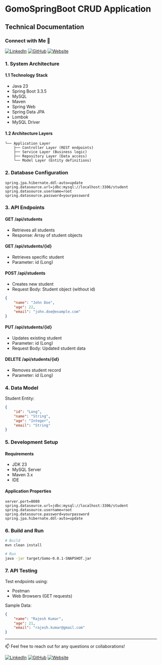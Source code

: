 # GomoSpringBoot CRUD Application
## Technical Documentation

### Connect with Me 🔗
[![LinkedIn](https://img.shields.io/badge/LinkedIn-0077B5?style=for-the-badge&logo=linkedin&logoColor=white)]([https://linkedin.com/in/your-profile](https://www.linkedin.com/in/moneshgomo/))
[![GitHub](https://img.shields.io/badge/GitHub-100000?style=for-the-badge&logo=github&logoColor=white)](https://github.com/MONESHGOMO/MONESHGOMO)
[![Website](https://img.shields.io/badge/Website-000000?style=for-the-badge&logo=google-chrome&logoColor=white)](https://moneshgomo.netlify.app/)

### 1. System Architecture

#### 1.1 Technology Stack
- Java 23
- Spring Boot 3.3.5
- MySQL
- Maven
- Spring Web
- Spring Data JPA
- Lombok
- MySQL Driver

#### 1.2 Architecture Layers
```
└── Application Layer
    ├── Controller Layer (REST endpoints)
    ├── Service Layer (Business logic)
    ├── Repository Layer (Data access)
    └── Model Layer (Entity definitions)
```

### 2. Database Configuration

```properties
spring.jpa.hibernate.ddl-auto=update
spring.datasource.url=jdbc:mysql://localhost:3306/student
spring.datasource.username=root
spring.datasource.password=yourpassword
```

### 3. API Endpoints

#### GET /api/students
- Retrieves all students
- Response: Array of student objects

#### GET /api/students/{id}
- Retrieves specific student
- Parameter: id (Long)

#### POST /api/students
- Creates new student
- Request Body: Student object (without id)
```json
{
    "name": "John Doe",
    "age": 22,
    "email": "john.doe@example.com"
}
```

#### PUT /api/students/{id}
- Updates existing student
- Parameter: id (Long)
- Request Body: Updated student data

#### DELETE /api/students/{id}
- Removes student record
- Parameter: id (Long)

### 4. Data Model

Student Entity:
```json
{
    "id": "Long",
    "name": "String",
    "age": "Integer",
    "email": "String"
}
```

### 5. Development Setup

#### Requirements
- JDK 23
- MySQL Server
- Maven 3.x
- IDE

#### Application Properties
```properties
server.port=8080
spring.datasource.url=jdbc:mysql://localhost:3306/student
spring.datasource.username=root
spring.datasource.password=yourpassword
spring.jpa.hibernate.ddl-auto=update
```

### 6. Build and Run

```bash
# Build
mvn clean install

# Run
java -jar target/Gomo-0.0.1-SNAPSHOT.jar
```

### 7. API Testing

Test endpoints using:
- Postman
- Web Browsers (GET requests)

Sample Data:
```json
{
    "name": "Rajesh Kumar",
    "age": 21,
    "email": "rajesh.kumar@gmail.com"
}
```

---
📫 Feel free to reach out for any questions or collaborations!

[![LinkedIn](https://img.shields.io/badge/LinkedIn-0077B5?style=for-the-badge&logo=linkedin&logoColor=white)](https://linkedin.com/in/your-profile)
[![GitHub](https://img.shields.io/badge/GitHub-100000?style=for-the-badge&logo=github&logoColor=white)](https://github.com/your-profile)
[![Website](https://img.shields.io/badge/Website-000000?style=for-the-badge&logo=google-chrome&logoColor=white)](https://moneshgomo.netlify.app/)
